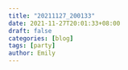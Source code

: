```yaml
---
title: "20211127_200133"
date: 2021-11-27T20:01:33+08:00
draft: false
categories: [blog]
tags: [party]
author: Emily
---
```


